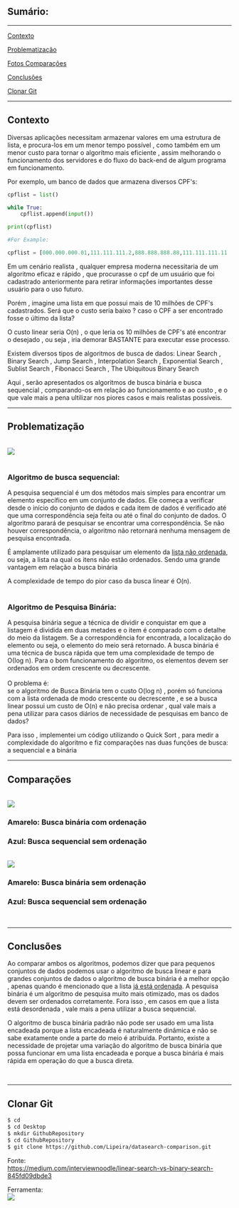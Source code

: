 ## Sumário:
---------

[Contexto](#contexto)

[Problematização](#problematização)

[Fotos Comparações](#comparações)

[Conclusões](#conclusões)

[Clonar Git](#clonar-git)

____
## Contexto

Diversas aplicações necessitam armazenar valores em uma estrutura de lista, e procura-los em um menor tempo possível , como também em um menor custo para tornar o algorítmo mais eficiente , assim melhorando o funcionamento dos servidores e do fluxo do back-end de algum programa em funcionamento.

Por exemplo, um banco de dados que armazena diversos CPF's:

```python
cpflist = list()

while True:
    cpflist.append(input())

print(cpflist)

#For Example:

cpflist = [000.000.000.01,111.111.111.2,888.888.888.88,111.111.111.11 ...]


```

Em um cenário realista , qualquer empresa moderna necessitaria de um algoritmo eficaz e rápido , que procurasse o cpf de um usuário que foi cadastrado anteriormente para retirar informações importantes desse usuário para o uso futuro.

Porém , imagine uma lista em que possui mais de 10 milhões de CPF's cadastrados. Será que o custo seria baixo ? caso o CPF a ser encontrado fosse o último da lista?

O custo linear seria O(n) , o que leria os 10 milhões de CPF's até encontrar o desejado , ou seja , iria demorar BASTANTE para executar esse processo.


Existem diversos tipos de algoritmos de busca de dados: Linear Search
, Binary Search
, Jump Search
, Interpolation Search
, Exponential Search
, Sublist Search
, Fibonacci Search
, The Ubiquitous Binary Search

Aqui , serão apresentados os algoritmos de busca binária e busca sequencial , comparando-os em relação ao funcionamento e ao custo , e o que vale mais a pena ultilizar nos piores casos e mais realistas possíveis.

___
## Problematização
<br>
<img src="https://ik.imagekit.io/i6rnmcmdaz85/1_4poxx4vMDQfGEq3HeswJoA_3doxT_MSl.gif?ik-sdk-version=javascript-1.4.3&updatedAt=1649347214811">
<br>
<br>

### Algoritmo de busca sequencial:<br>
A pesquisa sequencial é um dos métodos mais simples para encontrar um elemento específico em um conjunto de dados. Ele começa a verificar desde o início do conjunto de dados e cada item de dados é verificado até que uma correspondência seja feita ou até o final do conjunto de dados. O algoritmo parará de pesquisar se encontrar uma correspondência. Se não houver correspondência, o algoritmo não retornará nenhuma mensagem de pesquisa encontrada.

É amplamente utilizado para pesquisar um elemento da <u>lista não ordenada</u>, ou seja, a lista na qual os itens não estão ordenados. Sendo uma grande vantagem em relação a busca binária

 A complexidade de tempo do pior caso da busca linear é O(n).
<br>
<br>

### Algoritmo de Pesquisa Binária:<br>
A pesquisa binária segue a técnica de dividir e conquistar em que a listagem é dividida em duas metades e o item é comparado com o detalhe do meio da listagem. Se a correspondência for encontrada, a localização do elemento ou seja, o elemento do meio será retornado.
A busca binária é uma técnica de busca rápida que tem uma complexidade de tempo de Ο(log n). Para o bom funcionamento do algoritmo, os elementos devem ser ordenados em ordem crescente ou decrescente.
<br>
<br>
O problema é:<br> se o algoritmo de Busca Binária tem o custo O(log n) , porém só funciona com a lista ordenada de modo crescente ou decrescente , e se a busca linear possui um custo de O(n) e não precisa ordenar , qual vale mais a pena utilizar para casos diários de necessidade de pesquisas em banco de dados? 

Para isso , implementei um código utilizando o Quick Sort , para medir a complexidade do algoritmo e fiz comparações nas duas funções de busca: a sequencial e a binária


____
## Comparações
<br>

<img src="https://ik.imagekit.io/i6rnmcmdaz85/Screenshot_4__Bc5jvDh3.png?ik-sdk-version=javascript-1.4.3&updatedAt=1649349495405">

### Amarelo: Busca binária com ordenação
### Azul: Busca sequencial sem ordenação
<br>

<img src="https://ik.imagekit.io/i6rnmcmdaz85/Screenshot_3_C6iTUfF4eO.png?ik-sdk-version=javascript-1.4.3&updatedAt=1649349495364">

### Amarelo: Busca binária sem ordenação
### Azul: Busca sequencial sem ordenação
<br>

_________

## Conclusões

Ao comparar ambos os algoritmos, podemos dizer que para pequenos conjuntos de dados podemos usar o algoritmo de busca linear e para grandes conjuntos de dados o algoritmo de busca binária é a melhor opção , apenas quando é mencionado que a lista <u>já está ordenada</u>. A pesquisa binária é um algoritmo de pesquisa muito mais otimizado, mas os dados devem ser ordenados corretamente. Fora isso , em casos em que a lista está desordenada , vale mais a pena utilizar a busca sequencial.<br>

O algoritmo de busca binária padrão não pode ser usado em uma lista encadeada porque a lista encadeada é naturalmente dinâmica e não se sabe exatamente onde a parte do meio é atribuída. Portanto, existe a necessidade de projetar uma variação do algoritmo de busca binária que possa funcionar em uma lista encadeada e porque a busca binária é mais rápida em operação do que a busca direta.

<br>

_______
## Clonar Git

```bash
$ cd 
$ cd Desktop
$ mkdir GithubRepository
$ cd GithubRepository
$ git clone https://github.com/Lipeira/datasearch-comparison.git

```


Fonte:<br>
https://medium.com/interviewnoodle/linear-search-vs-binary-search-845fd09dbde3

Ferramenta:<br>
<img src="https://img.shields.io/badge/Python-3776AB?style=for-the-badge&logo=python&logoColor=white">

